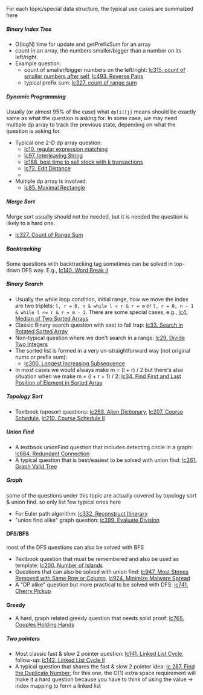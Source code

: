 
For each topic/special data structure, the typical use cases are summaized here

##### Binary Index Tree
* O(logN) time for update and getPrefixSum for an array
* count in an array, the numbers smaller/bigger than a number on its left/right. 
* Example question: 
    * count of smaller/bigger numbers on the left/right: [lc315. count of smaller numbers after self](https://leetcode.com/problems/count-of-smaller-numbers-after-self/), [lc493. Reverse Pairs](https://leetcode.com/problems/reverse-pairs/)
    * typical prefix sum: [lc327. count of range sum](https://leetcode.com/problems/count-of-range-sum/)


##### Dynamic Programming
Usually (or almost 95% of the case) what `dp[i][j]` means should be exactly same as what the question is asking for. In some case, we may need multiple dp array to track the previous state, depending on what the question is asking for.
* Typical one 2-D dp array question:
    * [lc10. regular expression matching](https://leetcode.com/problems/regular-expression-matching/)
    * [lc97. Interleaving String](https://leetcode.com/problems/interleaving-string/)
    * [lc188. best time to sell stock with k transactions](https://leetcode.com/problems/best-time-to-buy-and-sell-stock-iv/)
    * [lc72. Edit Distance](https://leetcode.com/problems/edit-distance/)
    * 
* Multiple dp array is involved:
    * [lc85. Maximal Rectangle](https://leetcode.com/problems/maximal-rectangle/)
    

##### Merge Sort
Merge sort usually should not be needed, but it is needed the question is likely to a hard one.
* [lc327. Count of Range Sum](https://leetcode.com/problems/count-of-range-sum/)


##### Backtracking
Some questions with backtracking tag sometimes can be solved in top-down DFS way. E.g., [lc140. Word Break II](https://leetcode.com/problems/word-break-ii/)


##### Binary Search
* Usually the while loop condition, initial range, how we move the index are two triplets: `l, r = 0, n & while l < r & r = m` or `l, r = 0, n - 1 & while l <= r & r = m - 1`. There are some special cases, e.g., [lc4. Median of Two Sorted Arrays](https://leetcode.com/problems/median-of-two-sorted-arrays/)
* Classic Binary search question with east to fall trap: [lc33. Search in Rotated Sorted Array](https://leetcode.com/problems/search-in-rotated-sorted-array/)
* Non-typical question where we don't search in a range: [lc29. Divide Two Integers](https://leetcode.com/problems/divide-two-integers/submissions/)
* The sorted list is formed in a very un-straightforward way (not original nums or prefix sum):
    * [lc300. Longest Increasing Subsequence](https://leetcode.com/problems/longest-increasing-subsequence/)
* In most cases we would always make m = (l + r) / 2 but there's also situation when we make m = (l + r + 1) / 2: [lc34. Find First and Last Position of Element in Sorted Array](https://leetcode.com/problems/find-first-and-last-position-of-element-in-sorted-array/submissions/)

##### Topology Sort
* Textbook toposort questions: [lc269. Alien Dictionary](https://leetcode.com/problems/alien-dictionary/), [lc207. Course Schedule](https://leetcode.com/problems/course-schedule/), [lc210. Course Schedule II](https://leetcode.com/problems/course-schedule-ii/) 


##### Union Find
* A textbook unionFind question that includes detecting circle in a graph: [lc684. Redundant Connection](https://leetcode.com/problems/redundant-connection/)
* A typical question that is best/easiest to be solved with union find: [lc261. Graph Valid Tree](https://leetcode.com/problems/graph-valid-tree/)


##### Graph
some of the questions under this topic are actually covered by topology sort & union find. so only list few typical ones here
* For Euler path algorithm: [lc332. Reconstruct Itinerary](https://leetcode.com/problems/reconstruct-itinerary/)
* "union find alike" graph question: [lc399. Evaluate Division](https://leetcode.com/problems/evaluate-division/)


#### DFS/BFS
most of the DFS questions can also be solved with BFS
* Textbook question that must be remembered and also be used as template: [lc200. Number of Islands](https://leetcode.com/problems/number-of-islands/)
* Questions that can also be solved with union find: [lc947. Most Stones Removed with Same Row or Column](https://leetcode.com/problems/most-stones-removed-with-same-row-or-column/), [lc924. Minimize Malware Spread](https://leetcode.com/problems/minimize-malware-spread/)
* A "DP alike" question but more practical to be solved with DFS: [lc741. Cherry Pickup](https://leetcode.com/problems/cherry-pickup/)


#### Greedy
* A hard, graph related greedy question that needs solid proof: [lc765. Couples Holding Hands](https://leetcode.com/problems/couples-holding-hands/)


##### Two pointers
* Most classic fast & slow 2 pointer question: [lc141. Linked List Cycle](https://leetcode.com/problems/linked-list-cycle/), follow-up: [lc142. Linked List Cycle II](https://leetcode.com/problems/linked-list-cycle-ii/)
* A typical question that shares the fast & slow 2 pointer idea: [lc 287. Find the Duplicate Number](https://leetcode.com/problems/find-the-duplicate-number/); for this one, the O(1) extra space requirement will make it a hard question because you have to think of using the value -> index mapping to form a linked list
